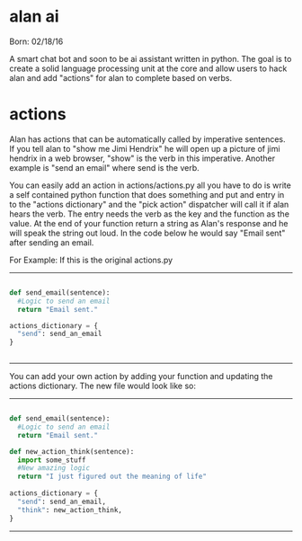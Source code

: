 # alan ai

Born: 02/18/16

A smart chat bot and soon to be ai assistant written in python. The goal is to create a solid language processing unit at the core and allow users to hack alan and add "actions" for alan to complete based on verbs. 


# actions

Alan has actions that can be automatically called by imperative sentences. If you tell alan to "show me Jimi Hendrix" he will open up a picture of jimi hendrix in a web browser, "show" is the verb in this imperative. Another example is "send an email" where send is the verb.

You can easily add an action in actions/actions.py all you have to do is write a self contained python function that does something and put and entry in to the "actions dictionary" and the "pick action" dispatcher will call it if alan hears the verb. The entry needs the verb as the key and the function as the value. At the end of your function return a string as Alan's response and he will speak the string out loud. In the code below he would say "Email sent" after sending an email.

For Example:
If this is the original actions.py

***
```python

def send_email(sentence):
  #Logic to send an email
  return "Email sent."

actions_dictionary = {
  "send": send_an_email
}
  
```
***

You can add your own action by adding your function and updating the actions dictionary.
The new file would look like so:

***
```python

def send_email(sentence):
  #Logic to send an email
  return "Email sent."

def new_action_think(sentence):
  import some_stuff
  #New amazing logic
  return "I just figured out the meaning of life"
  
actions_dictionary = {
  "send": send_an_email,
  "think": new_action_think,
}
```
***
